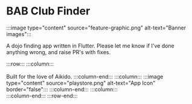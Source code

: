 # BAB Club Finder

:::image type="content" source="feature-graphic.png" alt-text="Banner images":::

A dojo finding app written in Flutter. Please let me know if I've done anything wrong, and raise PR's with fixes.

:::row:::
    :::column:::
        <br/><br/>
        Built for the love of Aikido.
    :::column-end:::
    :::column:::
        :::image type="content" source="playstore.png" alt-text="App Icon" border="false":::
    :::column-end:::
    :::column:::  
    :::column-end:::
:::row-end:::
